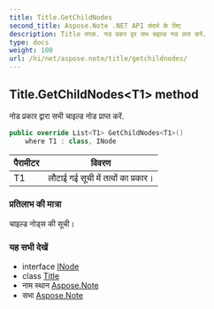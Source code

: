 ```yaml
---
title: Title.GetChildNodes
second_title: Aspose.Note .NET API संदर्भ के लिए
description: Title तरक. नड प्रकर द्वर सभ चइल्ड नड प्रप्त करें.
type: docs
weight: 100
url: /hi/net/aspose.note/title/getchildnodes/
---
```

## Title.GetChildNodes&lt;T1&gt; method

नोड प्रकार द्वारा सभी चाइल्ड नोड प्राप्त करें.

```csharp
public override List<T1> GetChildNodes<T1>()
    where T1 : class, INode
```

| पैरामीटर | विवरण |
| --- | --- |
| T1 | लौटाई गई सूची में तत्वों का प्रकार। |

### प्रतिलाभ की मात्रा

चाइल्ड नोड्स की सूची।

### यह सभी देखें

* interface [INode](../../inode/)
* class [Title](../)
* नाम स्थान [Aspose.Note](../../title/)
* सभा [Aspose.Note](../../../)


